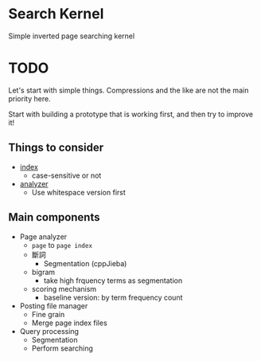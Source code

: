 # Search Kernel

Simple inverted page searching kernel

# TODO

Let's start with simple things. Compressions and the like are not the main priority here. 

Start with building a prototype that is working first, and then try to improve it!

## Things to consider

* [index](https://www.elastic.co/guide/en/elasticsearch/guide/current/inverted-index.html)  
    * case-sensitive or not
* [analyzer](https://www.elastic.co/guide/en/elasticsearch/guide/current/analysis-intro.html)
    * Use whitespace version first

## Main components

* Page analyzer
    * `page` to `page index`
    * 斷詞
        * Segmentation (cppJieba)
    * bigram
        * take high frquency terms as segmentation
    * scoring mechanism
        * baseline version: by term frequency count
* Posting file manager
    * Fine grain
    * Merge page index files
* Query processing
    * Segmentation
    * Perform searching